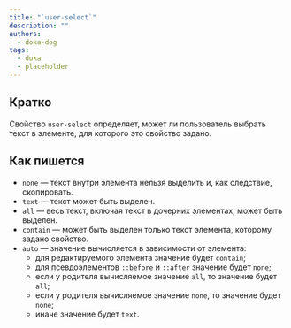 ```yaml
---
title: "`user-select`"
description: ""
authors:
  - doka-dog
tags:
  - doka
  - placeholder
---
```


## Кратко

Свойство `user-select` определяет, может ли пользователь выбрать текст в элементе, для которого это свойство задано.

## Как пишется

- `none` — текст внутри элемента нельзя выделить и, как следствие, скопировать.
- `text` — текст может быть выделен.
- `all` — весь текст, включая текст в дочерних элементах, может быть выделен.
- `contain` — может быть выделен только текст элемента, которому задано свойство.
- `auto` — значение вычисляется в зависимости от элемента:
  - для редактируемого элемента значение будет `contain`;
  - для псевдоэлементов `::before` и `::after` значение будет `none`;
  - если у родителя вычисляемое значение `all`, то значение будет `all`;
  - если у родителя вычисляемое значение `none`, то значение будет `none`;
  - иначе значение будет `text`.
